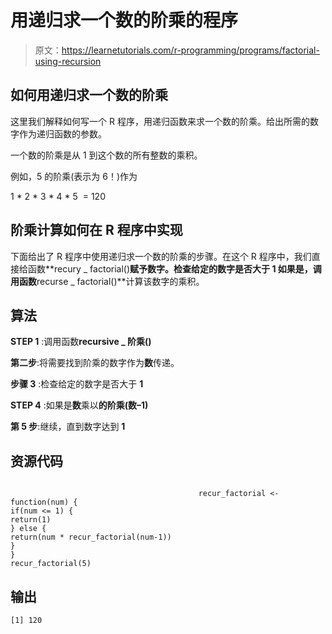 # 用递归求一个数的阶乘的程序

> 原文：<https://learnetutorials.com/r-programming/programs/factorial-using-recursion>

## 如何用递归求一个数的阶乘

这里我们解释如何写一个 R 程序，用递归函数来求一个数的阶乘。给出所需的数字作为递归函数的参数。

一个数的阶乘是从 1 到这个数的所有整数的乘积。

例如，5 的阶乘(表示为 6！)作为

1 * 2 * 3 * 4 * 5  = 120

## 阶乘计算如何在 R 程序中实现

下面给出了 R 程序中使用递归求一个数的阶乘的步骤。在这个 R 程序中，我们直接给函数**recury _ factorial()**赋予数字。检查给定的数字是否大于 **1** 如果是，调用函数**recurse _ factorial()**计算该数字的乘积。

## 算法

**STEP 1** :调用函数**recursive _ 阶乘()**

**第二步**:将需要找到阶乘的数字作为**数**传递。

**步骤 3** :检查给定的数字是否大于 **1**

**STEP 4** :如果是**数**乘以**的阶乘(数–1)**

**第 5 步**:继续，直到数字达到 **1**

## 资源代码

```

                                          recur_factorial <- function(num) {
if(num <= 1) {
return(1)
} else { 
return(num * recur_factorial(num-1))
}
}
recur_factorial(5)

```

## 输出

```
[1] 120
```